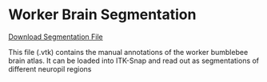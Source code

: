 # Worker Brain Segmentation

[Download Segmentation File](https://www.dropbox.com/sh/52bcg5866ri2jwp/AADcCKG5M_PalRNd4q5nwLEJa?dl=0)

This file (.vtk) contains the manual annotations of the worker bumblebee brain atlas. It can be loaded into ITK-Snap and read out as segmentations of different neuropil regions 
